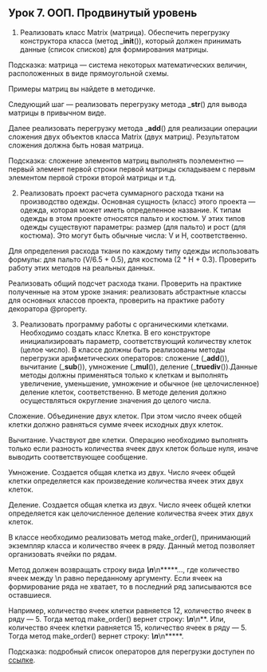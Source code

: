 ##  Урок 7. ООП. Продвинутый уровень

1. Реализовать класс Matrix (матрица). Обеспечить перегрузку конструктора класса (метод ___init__()), который должен принимать данные (список списков) для формирования матрицы.

Подсказка: матрица — система некоторых математических величин, расположенных в виде прямоугольной схемы.

Примеры матриц вы найдете в методичке.

Следующий шаг — реализовать перегрузку метода ___str__() для вывода матрицы в привычном виде.

Далее реализовать перегрузку метода ___add__() для реализации операции сложения двух объектов класса Matrix (двух матриц). Результатом сложения должна быть новая матрица.

Подсказка: сложение элементов матриц выполнять поэлементно — первый элемент первой строки первой матрицы складываем с первым элементом первой строки второй матрицы и т.д.

2. Реализовать проект расчета суммарного расхода ткани на производство одежды. Основная сущность (класс) этого проекта — одежда, которая может иметь определенное название. К типам одежды в этом проекте относятся пальто и костюм. У этих типов одежды существуют параметры: размер (для пальто) и рост (для костюма). Это могут быть обычные числа: V и H, соответственно.

Для определения расхода ткани по каждому типу одежды использовать формулы: для пальто (V/6.5 + 0.5), для костюма (2 * H + 0.3). Проверить работу этих методов на реальных данных.

Реализовать общий подсчет расхода ткани. Проверить на практике полученные на этом уроке знания: реализовать абстрактные классы для основных классов проекта, проверить на практике работу декоратора @property.

3. Реализовать программу работы с органическими клетками. Необходимо создать класс Клетка. В его конструкторе инициализировать параметр, соответствующий количеству клеток (целое число). В классе должны быть реализованы методы перегрузки арифметических операторов: сложение (___add__()), вычитание (___sub__()), умножение (___mul__()), деление (___truediv__()).Данные методы должны применяться только к клеткам и выполнять увеличение, уменьшение, умножение и обычное (не целочисленное) деление клеток, соответственно. В методе деления должно осуществляться округление значения до целого числа.

Сложение. Объединение двух клеток. При этом число ячеек общей клетки должно равняться сумме ячеек исходных двух клеток.

Вычитание. Участвуют две клетки. Операцию необходимо выполнять только если разность количества ячеек двух клеток больше нуля, иначе выводить соответствующее сообщение.

Умножение. Создается общая клетка из двух. Число ячеек общей клетки определяется как произведение количества ячеек этих двух клеток.

Деление. Создается общая клетка из двух. Число ячеек общей клетки определяется как целочисленное деление количества ячеек этих двух клеток.

В классе необходимо реализовать метод make_order(), принимающий экземпляр класса и количество ячеек в ряду. Данный метод позволяет организовать ячейки по рядам.

Метод должен возвращать строку вида *****\n*****\n*****..., где количество ячеек между \n равно переданному аргументу. Если ячеек на формирование ряда не хватает, то в последний ряд записываются все оставшиеся.

Например, количество ячеек клетки равняется 12, количество ячеек в ряду — 5. Тогда метод make_order() вернет строку: *****\n*****\n**.
Или, количество ячеек клетки равняется 15, количество ячеек в ряду — 5. Тогда метод make_order() вернет строку: *****\n*****\n*****.

Подсказка: подробный список операторов для перегрузки доступен по [ссылке](https://pythonworld.ru/osnovy/peregruzka-operatorov.html).
